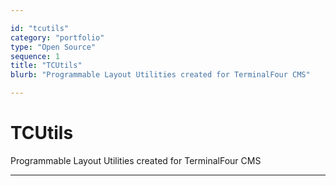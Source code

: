 ```yaml
---

id: "tcutils"
category: "portfolio"
type: "Open Source"
sequence: 1
title: "TCUtils"
blurb: "Programmable Layout Utilities created for TerminalFour CMS"

---
```


# TCUtils

Programmable Layout Utilities created for TerminalFour CMS

---

